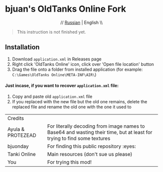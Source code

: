 # bjuan's OldTanks Online Fork
<p align="center" width="100%">// <a href="//github.com/bjuonday/otgithub/blob/main/README_rus.md">Russian</a> | English \\</p>

> This instruction is not finished yet.

## Installation
1. Download ``application.xml`` in Releases page
2. Right click 'OldTanks Online' icon, click over 'Open file location' button
3. Drag the file onto a folder from installed application (for example: ``C:\Games\OldTanks Online\META-INF\AIR\``)

#### Just incase, if you want to recover ``application.xml`` file:
1. Copy and paste old ``application.xml`` file
2. If you replaced with the new file but the old one remains, delete the replaced file and rename the old one with the one it used to

<markdown-accessiblity-table data-catalyst=""><table>
<tr>
<td>Credits</td>
</tr>
<tr>
<td>
Ayula & PROTEZEAD
</td>
<td>
For literally decoding from image names to Base64 and wasting their time, but at least for trying to find some textures
</td>
</tr>
<tr>
<td>
bjuonday
</td>
<td>
For finding this public repository :eyes:
</td>
</tr>
<tr>
<td>
Tanki Online
</td>
<td>
Main resources (don't sue us please)
</td>
</tr>
<tr>
<td>
You
</td>
<td>
For trying this mod!
</td>
</tr>
</table></markdown-accessiblity-table>